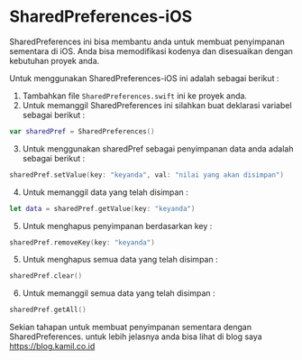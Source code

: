 # SharedPreferences-iOS
SharedPreferences ini bisa membantu anda untuk membuat penyimpanan sementara di iOS. Anda bisa memodifikasi kodenya dan disesuaikan dengan kebutuhan proyek anda. 

Untuk menggunakan SharedPreferences-iOS ini adalah sebagai berikut :
1. Tambahkan file <code>SharedPreferences.swift</code> ini ke proyek anda.
2. Untuk memanggil SharedPreferences ini silahkan buat deklarasi variabel sebagai berikut :
```swift
var sharedPref = SharedPreferences()
```
3. Untuk menggunakan sharedPref sebagai penyimpanan data anda adalah sebagai berikut :
```swift
sharedPref.setValue(key: "keyanda", val: "nilai yang akan disimpan")
```
4. Untuk memanggil data yang telah disimpan :
```swift
let data = sharedPref.getValue(key: "keyanda")
```
5. Untuk menghapus penyimpanan berdasarkan key :
```swift
sharedPref.removeKey(key: "keyanda")
```
5. Untuk menghapus semua data yang telah disimpan  :
```swift
sharedPref.clear()
```
6. Untuk memanggil semua data yang telah disimpan :
```swift
sharedPref.getAll()
```
Sekian tahapan untuk membuat penyimpanan sementara dengan SharedPreferences. 
untuk lebih jelasnya anda bisa lihat di blog saya https://blog.kamil.co.id
